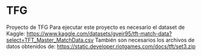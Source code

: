 # TFG
Proyecto de TFG
Para ejecutar este proyecto es necesario el dataset de Kaggle: https://www.kaggle.com/datasets/gyejr95/tft-match-data?select=TFT_Master_MatchData.csv
También son necesarios los archivos de datos obtenidos de: https://static.developer.riotgames.com/docs/tft/set3.zip
